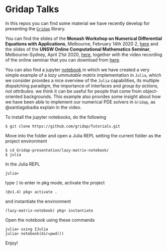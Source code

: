 # Gridap Talks

In this repos you can find some material we have recently develop for presenting the [`Gridap`](https://github.com/gridap/Gridap.jl) library.

You can find the slides of the **Monash Workshop on Numerical Differential Equations with Applications**, Melbourne, February 14th 2020 2, [here](https://github.com/santiagobadia/Gridap-presentation/blob/master/MWNDEA-Melbourne/beamer-version/sbadia-mwndea.pdf) and the slides of the **UNSW Online Computational Mathematics Seminar**, Melbourne-Sydney, April 21st 2020, [here](https://github.com/santiagobadia/Gridap-presentation/blob/master/UNSW-comp-math-seminar/beamer-version/sbadia-unsw.pdf), together with the video recording of the online seminar that you can download from [here](https://github.com/santiagobadia/Gridap-presentation/blob/master/unsw-video/unsw-gridap-seminar-compressed.mp4).

You can also find a jupyter [notebook](https://github.com/santiagobadia/Gridap-presentation/blob/master/lazy-matrix-notebook/julia-basics.ipynb) in which we have created a very simple example of a _lazy ummutable matrix_ implementation in `Julia`, which we consider provides a nice overview of the `Julia` capabilities, its multiple dispatching paradigm, the importance of interfaces and _group by actions, not attributes_. we think it can be useful for people that come from object-oriented backgrounds. This example also provides some insight about how we have been able to implement our numerical PDE solvers in `Gridap`, as @santiagobadia explain in the video.

To install the jupyter notebooks, do the following

```
$ git clone https://github.com/gridap/Tutorials.git
```

Move into the folder and open a Julia REPL setting the current folder as the project environment

```
$ cd Gridap-presentation/lazy-matrix-notebook/
$ julia
```
In the Julia REPL
```
julia> 
```
type `]` to enter in pkg mode, activate the project
```
(@v1.4) pkg> activate .
```
and instantiate the environment
```
(lazy-matrix-notebook) pkg> instantiate
```
Open the notebook using these commands
```
julia> using IJulia
julia> notebook(dir=pwd())
```
Enjoy!
